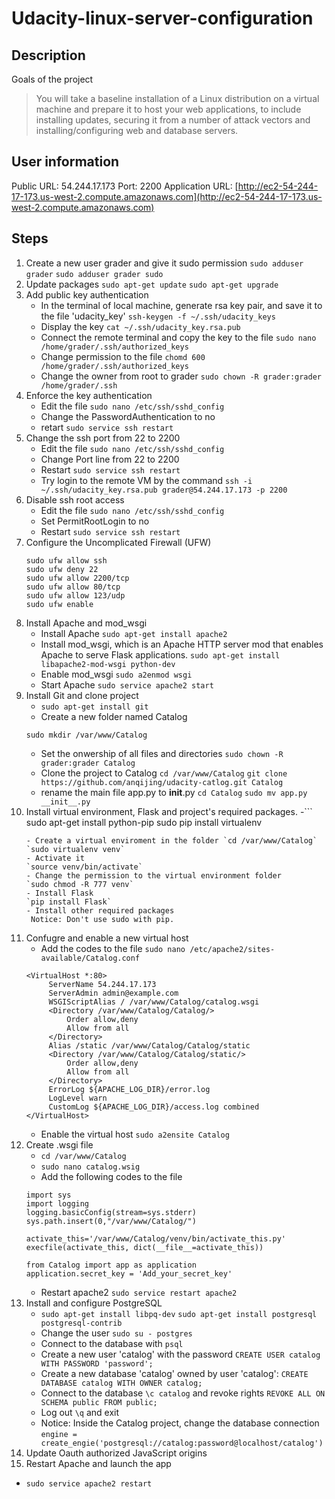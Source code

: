# Udacity-linux-server-configuration
## Description 
Goals of the project
>You will take a baseline installation of a Linux distribution on a virtual machine and prepare it to host your web applications, to include installing updates, securing it from a number of attack vectors and installing/configuring web and database servers.
## User information
Public URL: 54.244.17.173
Port: 2200
Application URL: [http://ec2-54-244-17-173.us-west-2.compute.amazonaws.com](http://ec2-54-244-17-173.us-west-2.compute.amazonaws.com)
## Steps
1. Create a new user grader and give it sudo permission
`sudo adduser grader`
`sudo adduser grader sudo`
2. Update packages
`sudo apt-get update`
`sudo apt-get upgrade`
3. Add public key authentication
   - In the terminal of local machine, generate rsa key pair, and save it to the file 'udacity_key'
   `ssh-keygen -f ~/.ssh/udacity_keys`
   - Display the key 
   `cat ~/.ssh/udacity_key.rsa.pub`
   - Connect the remote terminal and copy the key to the file 
   `sudo nano /home/grader/.ssh/authorized_keys`
   - Change permission to the file
   `chomd 600 /home/grader/.ssh/authorized_keys`
   - Change the owner from root to grader
   `sudo chown -R grader:grader /home/grader/.ssh`
4. Enforce the key authentication 
   - Edit the file `sudo nano /etc/ssh/sshd_config`
   - Change the PasswordAuthentication to no
   - retart `sudo service ssh restart`
5. Change the ssh port from 22 to 2200
   - Edit the file `sudo nano /etc/ssh/sshd_config`
   - Change Port line from 22 to 2200
   - Restart `sudo service ssh restart`
   - Try login to the remote VM by the command
     `ssh -i ~/.ssh/udacity_key.rsa.pub grader@54.244.17.173 -p 2200`
6. Disable ssh root access
   - Edit the file `sudo nano /etc/ssh/sshd_config`
   - Set PermitRootLogin to no
   - Restart `sudo service ssh restart`
7. Configure the Uncomplicated Firewall (UFW)
   ```
   sudo ufw allow ssh
   sudo ufw deny 22
   sudo ufw allow 2200/tcp
   sudo ufw allow 80/tcp
   sudo ufw allow 123/udp
   sudo ufw enable
   ```
8. Install Apache and mod_wsgi
   - Install Apache 
   `sudo apt-get install apache2`
   - Install mod_wsgi, which is an Apache HTTP server mod that enables Apache to serve Flask applications.
   `sudo apt-get install libapache2-mod-wsgi python-dev`
   - Enable mod_wsgi
   `sudo a2enmod wsgi`
   - Start Apache
   `sudo service apache2 start`
9. Install Git and clone project
   - `sudo apt-get install git`
   - Create a new folder named Catalog
    ```
    sudo mkdir /var/www/Catalog
    ```
   - Set the onwership of all files and directories
    `sudo chown -R grader:grader Catalog`
   - Clone the project to Catalog
    `cd /var/www/Catalog`
    `git clone https://github.com/anqijing/udacity-catlog.git Catalog`
   - rename the main file app.py to __init__.py
    `cd Catalog`
    `sudo mv app.py __init__.py`
10. Install virtual environment, Flask and project's required packages.
    -```
     sudo apt-get install python-pip
     sudo pip install virtualenv
     ```
    - Create a virtual enviroment in the folder `cd /var/www/Catalog`
     `sudo virtualenv venv`
    - Activate it
     `source venv/bin/activate`
    - Change the permission to the virtual environment folder
     `sudo chmod -R 777 venv`
    - Install Flask
     `pip install Flask`
    - Install other required packages
      Notice: Don't use sudo with pip.
11. Confugre and enable a new virtual host
    - Add the codes to the file `sudo nano /etc/apache2/sites-available/Catalog.conf`
     ```
     <VirtualHost *:80>
          ServerName 54.244.17.173
          ServerAdmin admin@example.com
          WSGIScriptAlias / /var/www/Catalog/catalog.wsgi
          <Directory /var/www/Catalog/Catalog/>
              Order allow,deny
              Allow from all
          </Directory>
          Alias /static /var/www/Catalog/Catalog/static
          <Directory /var/www/Catalog/Catalog/static/>
              Order allow,deny
              Allow from all
          </Directory>
          ErrorLog ${APACHE_LOG_DIR}/error.log
          LogLevel warn
          CustomLog ${APACHE_LOG_DIR}/access.log combined
  	</VirtualHost>
     ```
     - Enable the virtual host
     `sudo a2ensite Catalog`
12. Create .wsgi file
    - `cd /var/www/Catalog`
    - `sudo nano catalog.wsig`
    - Add the following codes to the file
     ```
     import sys
     import logging
     logging.basicConfig(stream=sys.stderr)
     sys.path.insert(0,"/var/www/Catalog/")
     
     activate_this='/var/www/Catalog/venv/bin/activate_this.py'
     execfile(activate_this, dict(__file__=activate_this))
     
     from Catalog import app as application
     application.secret_key = 'Add_your_secret_key'
     ```
     - Restart apache2
      `sudo service restart apache2`
13. Install and configure PostgreSQL
    - `sudo apt-get install libpq-dev`
      `sudo apt-get install postgresql postgresql-contrib`
    - Change the user 
      `sudo su - postgres`
    - Connect to the database with `psql`
    - Create a new user 'catalog' with the password
      `CREATE USER catalog WITH PASSWORD 'password';`
    - Create a new database 'catalog' owned by user 'catalog':
      `CREATE DATABASE catalog WITH OWNER catalog;`
    - Connect to the database `\c catalog` and revoke rights `REVOKE ALL ON SCHEMA public FROM public;`
    - Log out `\q` and exit
    - Notice: Inside the Catalog project, change the database connection
      `engine = create_engie('postgresql://catalog:password@localhost/catalog')`
14. Update Oauth authorized JavaScript origins
15. Restart Apache and launch the app
   - `sudo service apache2 restart`
     
    

  
